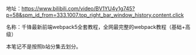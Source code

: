 地址：https://www.bilibili.com/video/BV1YU4y1g745?p=58&spm_id_from=333.1007.top_right_bar_window_history.content.click

名称：千锋最新前端webpack5全套教程，全网最完整的webpack教程（基础+高级）



本笔记不是按照b站分集去划分。 